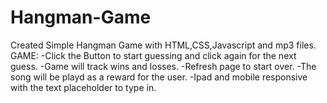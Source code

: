 # Hangman-Game
Created Simple Hangman Game with HTML,CSS,Javascript and mp3 files.
GAME:
-Click the Button to start guessing and click again for the next guess.
-Game will track wins and losses.
-Refresh page to start over.
-The song will be playd as a reward for the user.
-Ipad and mobile responsive with the text placeholder to type in. 

